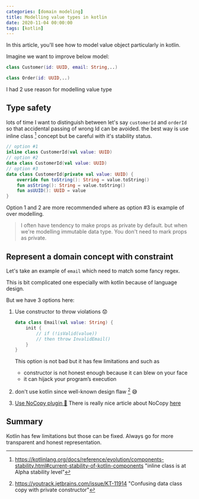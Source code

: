 ```yaml
---
categories: [domain modeling]
title: Modelling value types in kotlin
date: 2020-11-04 00:00:00
tags: [kotlin]
---
```


In this article, you'll see how to model value object particularly in kotlin.

Imagine we want to improve below model:

```kotlin
class Customer(id: UUID, email: String,..)

class Order(id: UUID,..)
```

I had 2 use reason for modelling value type

## Type safety

lots of time I want to distinguish between let's say `customerId` and `orderId`
so that accidental passing of wrong Id can be avoided.
the best way is use inline class [^2] concept but be careful
with it's stability status.

```kotlin
// option #1
inline class CustomerId(val value: UUID)
// option #2
data class CustomerId(val value: UUID)
// option #3
data class CustomerId(private val value: UUID) {
    override fun toString(): String = value.toString()
    fun asString(): String = value.toString()
    fun asUUID(): UUID = value
}
```

Option 1 and 2 are more recommended where as option #3 is example of over modelling.
> I often have tendency to make props as private by default. but when we're modelling immutable data type.
You don't need to mark props as private.

## Represent a domain concept with constraint

Let's take an example of `email` which need to match some fancy regex.

This is bit complicated one especially with kotlin because of language design.

But we have 3 options here:

1. Use constructor to throw violations 😟

    ```kotlin
    data class Email(val value: String) {
        init {
            // if (!isValid(value))
            // then throw InvalidEmail()
        }
    }
    ```

    This option is not bad but it has few limitations and such as
    - constructor is not honest enough because it can blew on your face
    - it can hijack your program’s execution
2. don't use kotlin since well-known design flaw [^3] 😅
3. [Use NoCopy plugin 🎯](https://github.com/AhmedMourad0/no-copy#nocopy-compiler-plugin----)
    There is really nice article about NoCopy [here](https://medium.com/swlh/value-based-classes-and-error-handling-in-kotlin-3f14727c0565)

## Summary

Kotlin has few limitations but those can be fixed. Always go for more transparent and honest representation.

[^1]: <https://martinfowler.com/bliki/ValueObject.html> "Value object"
[^2]: <https://kotlinlang.org/docs/reference/evolution/components-stability.html#current-stability-of-kotlin-components> "inline class is at Alpha stability level"
[^3]: <https://youtrack.jetbrains.com/issue/KT-11914> "Confusing data class copy with private constructor"
